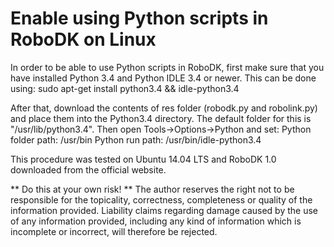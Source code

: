 # Enable using Python scripts in RoboDK on Linux

In order to be able to use Python scripts in RoboDK, first make sure that you have installed Python 3.4 and Python IDLE 3.4 or newer. 
This can be done using:
		sudo apt-get install python3.4 && idle-python3.4

After that, download the contents of res folder (robodk.py and robolink.py) and place them into the Python3.4 directory. 
The default folder for this is "/usr/lib/python3.4". Then open Tools->Options->Python and set:
	Python folder path: /usr/bin
	Python run path:    /usr/bin/idle-python3.4

This procedure was tested on Ubuntu 14.04 LTS and RoboDK 1.0 downloaded from the official website.

** Do this at your own risk! **
The author reserves the right not to be responsible for the topicality, correctness, completeness or quality of the information provided. Liability claims regarding damage caused by the use of any information provided, including any kind of information which is incomplete or incorrect, will therefore be rejected. 
